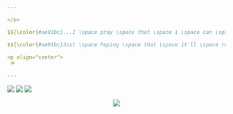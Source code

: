 ```yaml
---

</p>

$${\color{#ae91bc}...I \space pray \space that \space i \space can \space learn \space to \space be \space be \space funny, \space i'm \space watching \space every \space stand-up \space comedy}$$

$${\color{#ae91bc}Just \space hoping \space that \space it'll \space rub \space off \space on \space me, \space so \space you'll \space smile \space at \space everything \space i \space say... }$$

<p align="center">
 𖤐  

---
```



  [![](https://files.catbox.moe/7vnhjy.png)](https://astral.atabook.org/) [![](https://files.catbox.moe/2kbhsq.png)](https://kuromesh.straw.page/) [![](https://files.catbox.moe/yf46q0.png)](https://sntry.cc/tomfoolery)


<p align="center">
  <img width="" height="" src="https://files.catbox.moe/cvq9j1.gif">







  


